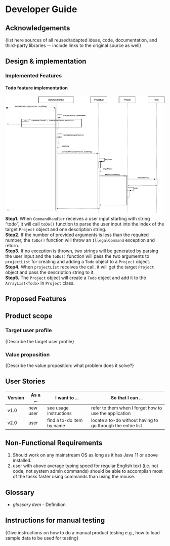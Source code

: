 # Developer Guide

## Acknowledgements

{list here sources of all reused/adapted ideas, code, documentation, and third-party libraries -- include links to the original source as well}

## Design & implementation

### Implemented Features

#### Todo feature implementation
![image info](./UmlDiagrams/Todo.png)
**Step1.** When `CommandHandler` receives a user input starting with string “todo”, it will call `toDo()` function to parse the user input into the index of the target `Project` object and one description string.  
**Step2.** If the number of provided arguments is less than the required number, the `toDo()` function will throw an `IllegalCommand` exception and return.  
**Step3.** If no exception is thrown, two strings will be generated by parsing the user input and the `toDo()` function will pass the two arguments to `projectList` for creating and adding a `Todo` object to a `Project` object.  
**Step4.** When `projectList` receives the call, it will get the target `Project` object and pass the description string to it.  
**Step5.** The `Project` object will create a `Todo` object and add it to the `ArrayList<Todo>` in `Project` class.  




## Proposed Features


## Product scope
### Target user profile

{Describe the target user profile}

### Value proposition

{Describe the value proposition: what problem does it solve?}

## User Stories

|Version| As a ... | I want to ... | So that I can ...|
|--------|----------|---------------|------------------|
|v1.0|new user|see usage instructions|refer to them when I forget how to use the application|
|v2.0|user|find a to-do item by name|locate a to-do without having to go through the entire list|

## Non-Functional Requirements

1. Should work on any mainstream OS as long as it has Java 11 or above installed.
2. user with above average typing speed for regular English text (i.e. not code, not system admin commands) should be able to accomplish most of the tasks faster using commands than using the mouse.


## Glossary

* *glossary item* - Definition

## Instructions for manual testing

{Give instructions on how to do a manual product testing e.g., how to load sample data to be used for testing}
